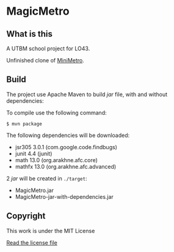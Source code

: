 # MagicMetro

## What is this
A UTBM school project for LO43.

Unfinished clone of [MiniMetro](http://dinopoloclub.com/minimetro/).

## Build
The project use Apache Maven to build *jar* file, with and without dependencies:

To compile use the following command:

``$ mvn package``

The following dependencies will be downloaded:
- jsr305 3.0.1 (com.google.code.findbugs)
- junit 4.4 (junit)
- math 13.0 (org.arakhne.afc.core)
- mathfx 13.0 (org.arakhne.afc.advanced)

2 *jar* will be created in ``./target``:
- MagicMetro.jar
- MagicMetro-jar-with-dependencies.jar

## Copyright

This work is under the MIT License

[Read the license file](LICENSE)
